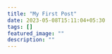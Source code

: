 ```yaml
---
title: "My First Post"
date: 2023-05-08T15:11:04+05:30
tags: []
featured_image: ""
description: ""
---
```

